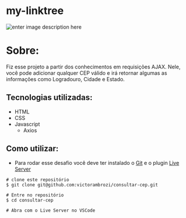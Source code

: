# my-linktree
![enter image description here](https://media2.giphy.com/media/xpOHKWNpr0RELhMcPI/giphy.gif)
# Sobre:
Fiz esse projeto a partir dos conhecimentos em requisições AJAX. Nele, você pode adicionar qualquer CEP válido e irá retornar algumas as informações como Logradouro, Cidade e Estado.

## Tecnologias utilizadas:
-	HTML
-	CSS
-	Javascript
	-	Axios
## Como utilizar:
-	Para rodar esse desafio você deve ter instalado o [Git](https://git-scm.com/) e o plugin [Live Server](https://marketplace.visualstudio.com/items?itemName=ritwickdey.LiveServer)
```
# clone este repositório
$ git clone git@github.com:victorambrozi/consultar-cep.git

# Entre no repositório
$ cd consultar-cep

# Abra com o Live Server no VSCode
```